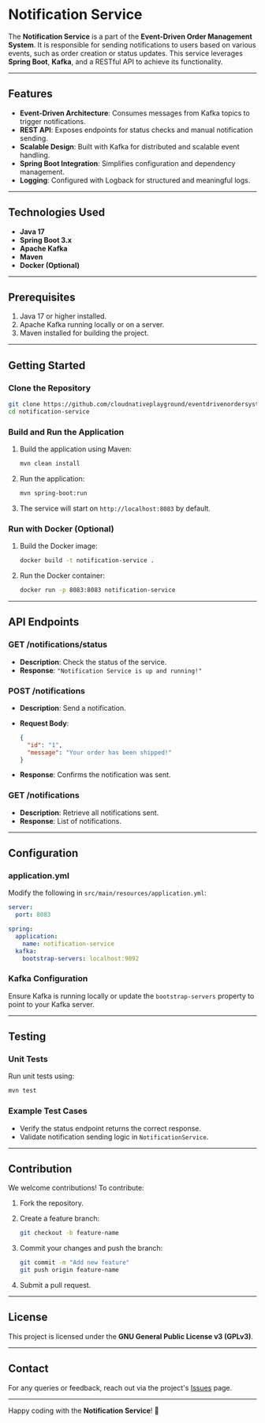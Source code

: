 # Notification Service

The **Notification Service** is a part of the **Event-Driven Order Management System**. It is responsible for sending notifications to users based on various events, such as order creation or status updates. This service leverages **Spring Boot**, **Kafka**, and a RESTful API to achieve its functionality.

---

## Features

- **Event-Driven Architecture**: Consumes messages from Kafka topics to trigger notifications.
- **REST API**: Exposes endpoints for status checks and manual notification sending.
- **Scalable Design**: Built with Kafka for distributed and scalable event handling.
- **Spring Boot Integration**: Simplifies configuration and dependency management.
- **Logging**: Configured with Logback for structured and meaningful logs.

---

## Technologies Used

- **Java 17**
- **Spring Boot 3.x**
- **Apache Kafka**
- **Maven**
- **Docker (Optional)**

---

## Prerequisites

1. Java 17 or higher installed.
2. Apache Kafka running locally or on a server.
3. Maven installed for building the project.

---

## Getting Started

### Clone the Repository

```bash
git clone https://github.com/cloudnativeplayground/eventdrivenordersystem.git
cd notification-service
```

### Build and Run the Application

1. Build the application using Maven:

   ```bash
   mvn clean install
   ```

2. Run the application:

   ```bash
   mvn spring-boot:run
   ```

3. The service will start on `http://localhost:8083` by default.

### Run with Docker (Optional)

1. Build the Docker image:

   ```bash
   docker build -t notification-service .
   ```

2. Run the Docker container:

   ```bash
   docker run -p 8083:8083 notification-service
   ```

---

## API Endpoints

### **GET /notifications/status**
- **Description**: Check the status of the service.
- **Response**: `"Notification Service is up and running!"`

### **POST /notifications**
- **Description**: Send a notification.
- **Request Body**:

   ```json
   {
     "id": "1",
     "message": "Your order has been shipped!"
   }
   ```
- **Response**: Confirms the notification was sent.

### **GET /notifications**
- **Description**: Retrieve all notifications sent.
- **Response**: List of notifications.

---

## Configuration

### application.yml

Modify the following in `src/main/resources/application.yml`:

```yaml
server:
  port: 8083

spring:
  application:
    name: notification-service
  kafka:
    bootstrap-servers: localhost:9092
```

### Kafka Configuration

Ensure Kafka is running locally or update the `bootstrap-servers` property to point to your Kafka server.

---

## Testing

### Unit Tests

Run unit tests using:

```bash
mvn test
```

### Example Test Cases

- Verify the status endpoint returns the correct response.
- Validate notification sending logic in `NotificationService`.

---

## Contribution

We welcome contributions! To contribute:

1. Fork the repository.
2. Create a feature branch:

   ```bash
   git checkout -b feature-name
   ```

3. Commit your changes and push the branch:

   ```bash
   git commit -m "Add new feature"
   git push origin feature-name
   ```

4. Submit a pull request.

---

## License

This project is licensed under the **GNU General Public License v3 (GPLv3)**.

---

## Contact

For any queries or feedback, reach out via the project's [Issues](https://github.com/cloudnativeplayground/eventdrivenordersystem/issues) page.

---

Happy coding with the **Notification Service**! 🚀
